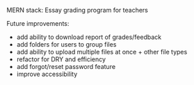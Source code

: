 MERN stack: Essay grading program for teachers

Future improvements:

-   add ability to download report of grades/feedback
-   add folders for users to group files
-   add ability to upload multiple files at once + other file types
-   refactor for DRY and efficiency
-   add forgot/reset password feature
-   improve accessibility
